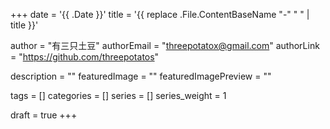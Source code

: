 +++
date = '{{ .Date }}'
title = '{{ replace .File.ContentBaseName "-" " " | title }}'

author = "有三只土豆"
authorEmail = "threepotatox@gmail.com"
authorLink = "https://github.com/threepotatos"

description = ""
featuredImage = ""
featuredImagePreview = ""

tags = []
categories = []
series = []
series_weight = 1

draft = true
+++



<!--more-->

